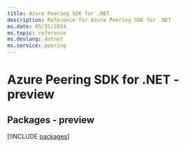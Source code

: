 ```yaml
---
title: Azure Peering SDK for .NET
description: Reference for Azure Peering SDK for .NET
ms.date: 05/31/2024
ms.topic: reference
ms.devlang: dotnet
ms.service: peering
---
```

# Azure Peering SDK for .NET - preview
## Packages - preview
[!INCLUDE [packages](peering-index.md)]